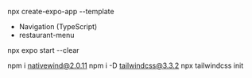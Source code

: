 npx create-expo-app --template
- Navigation (TypeScript)
- restaurant-menu

npx expo start --clear

npm i nativewind@2.0.11
npm i -D tailwindcss@3.3.2
npx tailwindcss init
